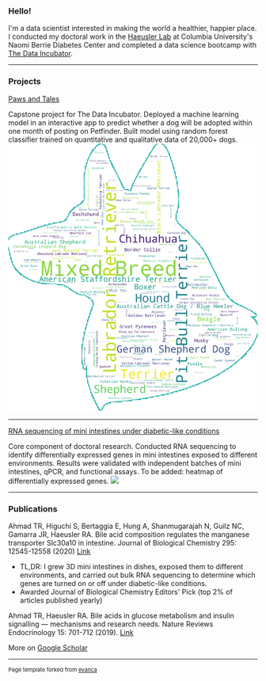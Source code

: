### Hello! 

I'm a data scientist interested in making the world a healthier, happier place. I conducted my doctoral work in the [Haeusler Lab](http://www.rhaeuslerlab.com/) at Columbia University's Naomi Berrie Diabetes Center and completed a data science bootcamp with [The Data Incubator](https://www.thedataincubator.com/). 

---

### Projects 

[Paws and Tales](https://pawsandtales.streamlit.app/) 

Capstone project for The Data Incubator. Deployed a machine learning model in an interactive app to predict whether a dog will be adopted within one month of posting on Petfinder. Built model using random forest classifier trained on quantitative and qualitative data of 20,000+ dogs. 
<img src="images/pic1_pawsandtales.png"/>

---
[RNA sequencing of mini intestines under diabetic-like conditions](https://www.jbc.org/article/S0021-9258(17)49493-2/fulltext) 

Core component of doctoral research. Conducted RNA sequencing to identify differentially expressed genes in mini intestines exposed to different environments. Results were validated with independent batches of mini intestines, qPCR, and functional assays. To be added: heatmap of differentially expressed genes. 
<img src="images/dummy_thumbnail.jpg?raw=true"/> 

---

### Publications 

Ahmad TR, Higuchi S, Bertaggia E, Hung A, Shanmugarajah N, Guilz NC, Gamarra JR, Haeusler RA. Bile acid composition regulates the manganese transporter Slc30a10 in intestine. Journal of Biological Chemistry 295: 12545-12558 (2020) [Link](https://www.jbc.org/article/S0021-9258(17)49493-2/fulltext)
- TL,DR: I grew 3D mini intestines in dishes, exposed them to different environments, and carried out bulk RNA sequencing to determine which genes are turned on or off under diabetic-like conditions. 
- Awarded Journal of Biological Chemistry Editors' Pick (top 2% of articles published yearly)

Ahmad TR, Haeusler RA. Bile acids in glucose metabolism and insulin signalling — mechanisms and research needs. Nature Reviews Endocrinology 15: 701-712 (2019). [Link](https://www.nature.com/articles/s41574-019-0266-7)

More on [Google Scholar](https://scholar.google.com/citations?hl=en&user=4reAnikAAAAJ&view_op=list_works&sortby=pubdate)





---
<p style="font-size:11px">Page template forked from <a href="https://github.com/evanca/quick-portfolio">evanca</a></p>
<!-- Remove above link if you don't want to attibute -->
